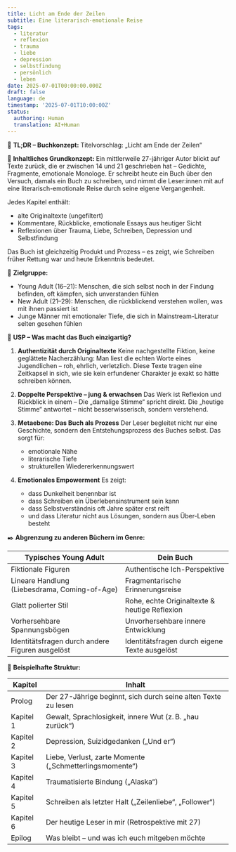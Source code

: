 ```yaml
---
title: Licht am Ende der Zeilen
subtitle: Eine literarisch-emotionale Reise
tags:
  - literatur
  - reflexion
  - trauma
  - liebe
  - depression
  - selbstfindung
  - persönlich
  - leben
date: 2025-07-01T00:00:00.000Z
draft: false
language: de
timestamp: '2025-07-01T10:00:00Z'
status:
  authoring: Human
  translation: AI+Human
---
```


📖 **TL;DR – Buchkonzept:**
Titelvorschlag: „Licht am Ende der Zeilen“

🧭 **Inhaltliches Grundkonzept:**
Ein mittlerweile 27-jähriger Autor blickt auf Texte zurück, die er zwischen 14 und 21 geschrieben hat – Gedichte, Fragmente, emotionale Monologe.
Er schreibt heute ein Buch über den Versuch, damals ein Buch zu schreiben, und nimmt die Leser:innen mit auf eine literarisch-emotionale Reise durch seine eigene Vergangenheit.

Jedes Kapitel enthält:

- alte Originaltexte (ungefiltert)
- Kommentare, Rückblicke, emotionale Essays aus heutiger Sicht
- Reflexionen über Trauma, Liebe, Schreiben, Depression und Selbstfindung

Das Buch ist gleichzeitig Produkt und Prozess – es zeigt, wie Schreiben früher Rettung war und heute Erkenntnis bedeutet.

🎯 **Zielgruppe:**

- Young Adult (16–21): Menschen, die sich selbst noch in der Findung befinden, oft kämpfen, sich unverstanden fühlen
- New Adult (21–29): Menschen, die rückblickend verstehen wollen, was mit ihnen passiert ist
- Junge Männer mit emotionaler Tiefe, die sich in Mainstream-Literatur selten gesehen fühlen

💎 **USP – Was macht das Buch einzigartig?**

1. **Authentizität durch Originaltexte**
   Keine nachgestellte Fiktion, keine geglättete Nacherzählung:
   Man liest die echten Worte eines Jugendlichen – roh, ehrlich, verletzlich.
   Diese Texte tragen eine Zeitkapsel in sich, wie sie kein erfundener Charakter je exakt so hätte schreiben können.

2. **Doppelte Perspektive – jung & erwachsen**
   Das Werk ist Reflexion und Rückblick in einem –
   Die „damalige Stimme“ spricht direkt. Die „heutige Stimme“ antwortet – nicht besserwisserisch, sondern verstehend.

3. **Metaebene: Das Buch als Prozess**
   Der Leser begleitet nicht nur eine Geschichte, sondern den Entstehungsprozess des Buches selbst.
   Das sorgt für:
   - emotionale Nähe
   - literarische Tiefe
   - strukturellen Wiedererkennungswert

4. **Emotionales Empowerment**
   Es zeigt:
   - dass Dunkelheit benennbar ist
   - dass Schreiben ein Überlebensinstrument sein kann
   - dass Selbstverständnis oft Jahre später erst reift
   - und dass Literatur nicht aus Lösungen, sondern aus Über-Leben besteht

✒️ **Abgrenzung zu anderen Büchern im Genre:**

| Typisches Young Adult                           | Dein Buch                                     |
| ----------------------------------------------- | --------------------------------------------- |
| Fiktionale Figuren                              | Authentische Ich-Perspektive                  |
| Lineare Handlung (Liebesdrama, Coming-of-Age)   | Fragmentarische Erinnerungsreise              |
| Glatt polierter Stil                            | Rohe, echte Originaltexte & heutige Reflexion |
| Vorhersehbare Spannungsbögen                    | Unvorhersehbare innere Entwicklung            |
| Identitätsfragen durch andere Figuren ausgelöst | Identitätsfragen durch eigene Texte ausgelöst |

🧩 **Beispielhafte Struktur:**

| Kapitel   | Inhalt                                                        |
| --------- | ------------------------------------------------------------- |
| Prolog    | Der 27-Jährige beginnt, sich durch seine alten Texte zu lesen |
| Kapitel 1 | Gewalt, Sprachlosigkeit, innere Wut (z. B. „hau zurück“)      |
| Kapitel 2 | Depression, Suizidgedanken („Und er“)                         |
| Kapitel 3 | Liebe, Verlust, zarte Momente („Schmetterlingsmomente“)       |
| Kapitel 4 | Traumatisierte Bindung („Alaska“)                             |
| Kapitel 5 | Schreiben als letzter Halt („Zeilenliebe“, „Follower“)        |
| Kapitel 6 | Der heutige Leser in mir (Retrospektive mit 27)               |
| Epilog    | Was bleibt – und was ich euch mitgeben möchte                 |

